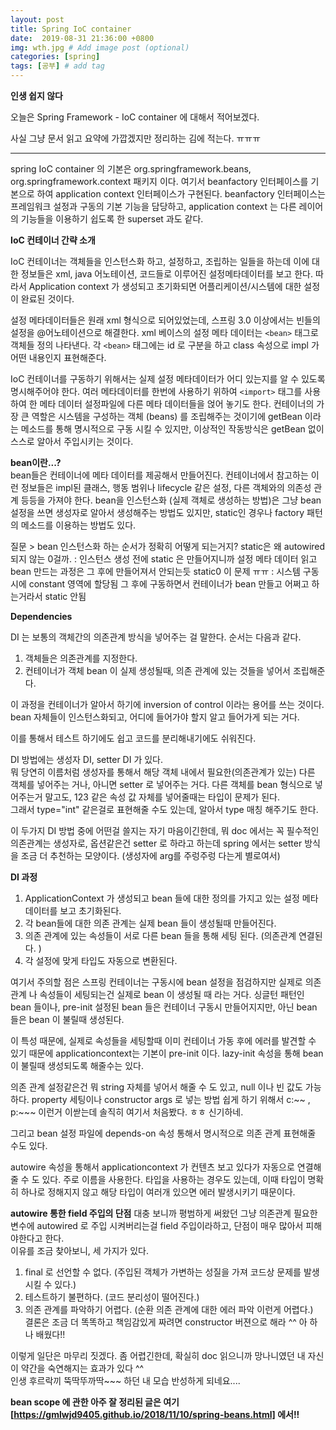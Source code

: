 ```yaml
---
layout: post
title: Spring IoC container
date:  2019-08-31 21:36:00 +0800
img: wth.jpg # Add image post (optional)
categories: [spring]
tags: [공부] # add tag
---
```


**인생 쉽지 않다**

오늘은 Spring Framework - IoC container 에 대해서 적어보겠다.   

사실 그냥 문서 읽고 요약에 가깝겠지만 정리하는 김에 적는다. ㅠㅠㅠ   

--------------------------

spring IoC container 의 기본은 org.springframework.beans, org.springframework.context 패키지 이다.  여기서 beanfactory 인터페이스를 기본으로 하여 application context 인터페이스가 구현된다. beanfactory 인터페이스는 프레임워크 설정과 구동의 기본 기능을 담당하고, application context 는 다른 레이어의 기능들을 이용하기 쉽도록 한 superset 과도 같다.    

**IoC 컨테이너 간략 소개**


IoC 컨테이너는 객체들을 인스턴스화 하고, 설정하고, 조립하는 일들을 하는데 이에 대한 정보들은 xml, java 어노테이션, 코드들로 이루어진 설정메타데이터를 보고 한다. 따라서 Application context 가 생성되고 초기화되면 어플리케이션/시스템에 대한 설정이 완료된 것이다.  

설정 메타데이터들은 원래 xml 형식으로 되어있었는데, 스프링 3.0 이상에서는 빈들의 설정을 @어노테이션으로 해결한다. xml 베이스의 설정 메타 데이터는 `<bean>` 태그로 객체들 정의 나타낸다. 각 `<bean>` 태그에는 id 로 구분을 하고 class 속성으로 impl 가 어떤 내용인지 표현해준다.  

IoC 컨테이너를 구동하기 위해서는 실제 설정 메타데이터가 어디 있는지를 알 수 있도록 명시해주어야 한다. 여러 메타데이터를 한번에 사용하기 위하여 `<import>` 태그를 사용하여 한 메타 데이터 설정파일에 다른 메타 데이터들을 얹어 놓기도 한다. 컨테이너의 가장 큰 역할은 시스템을 구성하는 객체 (beans) 를 조립해주는 것이기에 getBean 이라는 메소드를 통해 명시적으로 구동 시킬 수 있지만, 이상적인 작동방식은 getBean 없이 스스로 알아서 주입시키는 것이다.   

**bean이란...?**  
bean들은 컨테이너에 메타 데이터를 제공해서 만들어진다. 컨테이너에서 참고하는 이런 정보들은 impl된 클래스, 행동 범위나 lifecycle 같은 설정, 다른 객체와의 의존성 관계 등등을 가져야 한다.  bean을 인스턴스화 (실제 객체로 생성하는 방법)은 그냥 bean 설정을 쓰면 생성자로 알아서 생성해주는 방법도 있지만, static인 경우나 factory 패턴의 메소드를 이용하는 방법도 있다. 

질문 >  bean 인스턴스화 하는 순서가 정확히 어떻게 되는거지?
       static은 왜 autowired 되지 않는 0걸까. : 인스턴스 생성 전에  static 은 만들어지니까 설정 메타 데이터 읽고 bean 만드는 과정은 그 후에 만들어져서 안되는듯 static0 이 문제 ㅠㅠ : 시스템 구동시에 constant 영역에 할당됨 그 후에 구동하면서 컨테이너가 bean 만들고 어쩌고 하는거라서 static 안됨 

**Dependencies** 

DI 는 보통의 객체간의 의존관계 방식을 넣어주는 걸 말한다. 순서는 다음과 같다.  
1) 객체들은 의존관계를 지정한다.  
2) 컨테이너가 객체 bean 이 실제 생성될때, 의존 관계에 있는 것들을 넣어서 조립해준다.  

이 과정을 컨테이너가 알아서 하기에 inversion of control 이라는 용어를 쓰는 것이다.  
bean 자체들이 인스턴스화되고, 어디에 들어가야 할지 알고 들어가게 되는 거다.   

이를 통해서 테스트 하기에도 쉽고 코드를 분리해내기에도 쉬워진다.   

DI 방법에는 생성자 DI, setter DI 가 있다.  
뭐 당연히 이름처럼 생성자를 통해서 해당 객체 내에서 필요한(의존관계가 있는) 다른 객체를 넣어주는 거나, 아니면 setter 로 넣어주는 거다.  다른 객체를 bean 형식으로 넣어주는거 말고도, 123 같은 속성 값 자체를 넣어줄때는 타입이 문제가 된다.  
그래서 type="int" 같은걸로 표현해줄 수도 있는데, 알아서 type 매칭 해주기도 한다.  

이 두가지 DI 방법 중에 어떤걸 쓸지는 자기 마음이긴한데, 뭐 doc 에서는 꼭 필수적인 의존관계는 생성자로,  옵션같은건 setter 로 하라고 하는데 spring 에서는 setter 방식을 조금 더 추천하는 모양이다.  (생성자에 arg를 주렁주렁 다는게 별로여서)  

**DI 과정**
1. ApplicationContext 가 생성되고 bean 들에 대한 정의를 가지고 있는 설정 메타 데이터를 보고 초기화된다.  
1. 각 bean들에 대한 의존 관계는 실제 bean 들이 생성될때 만들어진다.  
1. 의존 관계에 있는 속성들이 서로 다른 bean 들을 통해 세팅 된다.  (의존관계 연결된다. )  
1. 각 설정에 맞게 타입도 자동으로 변환된다.  

여기서 주의할 점은 스프링 컨테이너는 구동시에 bean 설정을 점검하지만 실제로 의존관계 나 속성들이 세팅되는건 실제로 bean 이 생성될 때 라는 거다.  싱글턴 패턴인 bean 들이나, pre-init 설정된 bean 들은 컨테이너 구동시 만들어지지만, 아닌 bean 들은 bean 이 불릴때 생성된다.  

이 특성 때문에, 실제로 속성들을 세팅할때 이미 컨테이너 가동 후에 에러를 발견할 수 있기 때문에  applicationcontext는 기본이 pre-init 이다. lazy-init 속성을 통해 bean 이 불릴때 생성되도록 해줄수는 있다.  

의존 관계 설정같은건 뭐 string 자체를 넣어서 해줄 수 도 있고, null 이나 빈 값도 가능하다.  property 세팅이나 constructor args 로 넣는 방법 쉽게 하기 위해서 c:~~ , p:~~~ 이런거 이싿는데 솔직히 여기서 처음봤다. ㅎㅎ 신기하네.  

그리고 bean 설정 파일에 depends-on 속성 통해서 명시적으로 의존 관계 표현해줄 수도 있다.  

autowire 속성을 통해서  applicationcontext 가 컨텐츠 보고 있다가 자동으로 연결해줄 수 도 있다.  주로 이름을 사용한다. 타입을 사용하는 경우도 있는데, 이때 타입이 명확히 하나로 정해지지 않고 해당 타입이 여러개 있으면 에러 발생시키기 때문이다.  

**autowire 통한 field 주입의 단점**
대충 보니까 평범하게 써왔던 그냥 의존관계 필요한 변수에 autowired 로 주입 시켜버리는걸 field 주입이라하고, 단점이 매우 많아서 피해야한다고 한다.  
이유를 조금 찾아보니, 세 가지가 있다.  
1) final 로 선언할 수 없다.  (주입된 객체가 가변하는 성질을 가져 코드상 문제를 발생시킬 수 있다.)
2) 테스트하기 불편하다. (코드 분리성이 떨어진다.)  
3) 의존 관계를 파악하기 어렵다. (순환 의존 관계에 대한 에러 파악 이런게 어렵다.)  
결론은 조금 더 똑똑하고 책임감있게 짜려면 constructor 버젼으로 해라 ^^  아 하나 배웠다!!  

이렇게 일단은 마무리 짓겠다.  좀 어렵긴한데, 확실히 doc 읽으니까 망나니였던 내 자신이 약간을 숙연해지는 효과가 있다 ^^  
인생 후르락끼 뚝딱뚜까딱~~~ 하던 내 모습 반성하게 되네요....   


**bean scope 에 관한 아주 잘 정리된 글은 여기[https://gmlwjd9405.github.io/2018/11/10/spring-beans.html] 에서!!**






















